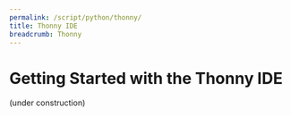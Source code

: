 ```yaml
---
permalink: /script/python/thonny/
title: Thonny IDE
breadcrumb: Thonny
---
```


# Getting Started with the Thonny IDE

(under construction)